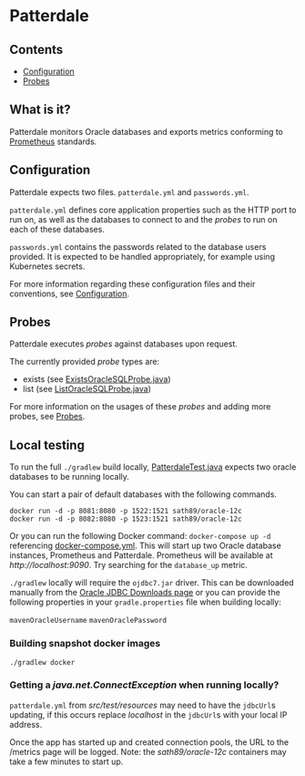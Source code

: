 # Patterdale

## Contents

- [Configuration](configuration.md)
- [Probes](probes.md)

## What is it?

Patterdale monitors Oracle databases and exports metrics conforming to [Prometheus](https://github.com/prometheus/prometheus) standards.

## Configuration

Patterdale expects two files. `patterdale.yml` and `passwords.yml`. 

`patterdale.yml` defines core application properties such as the HTTP port to run on, as well as the databases to connect to and the _probes_ to run on each of these databases.

`passwords.yml` contains the passwords related to the database users provided. It is expected to be handled appropriately, for example using Kubernetes secrets.

For more information regarding these configuration files and their conventions, see [Configuration](configuration.md).

## Probes

Patterdale executes _probes_ against databases upon request.

The currently provided _probe_ types are:

- exists (see [ExistsOracleSQLProbe.java](https://github.com/tjheslin1/Patterdale/blob/master/src/main/java/io/github/tjheslin1/patterdale/metrics/probe/ExistsOracleSQLProbe.java))
- list (see [ListOracleSQLProbe.java](https://github.com/tjheslin1/Patterdale/blob/master/src/main/java/io/github/tjheslin1/patterdale/metrics/probe/ListOracleSQLProbe.java))

For more information on the usages of these _probes_ and adding more probes, see [Probes](probes.md).

## Local testing

To run the full `./gradlew` build locally, [PatterdaleTest.java](https://github.com/tjheslin1/Patterdale/blob/master/src/test/java/endtoend/PatterdaleTest.java)
expects two oracle databases to be running locally.

You can start a pair of default databases with the following commands.
```
docker run -d -p 8081:8080 -p 1522:1521 sath89/oracle-12c
docker run -d -p 8082:8080 -p 1523:1521 sath89/oracle-12c
```

Or you can run the following Docker command: `docker-compose up -d` referencing [docker-compose.yml](https://github.com/tjheslin1/Patterdale/blob/master/docker-compose.yml).
This will start up two Oracle database instances, Prometheus and Patterdale. Prometheus will be available at _http://localhost:9090_. Try searching for the `database_up` metric.

`./gradlew` locally will require the `ojdbc7.jar` driver. This can be downloaded manually from the
[Oracle JDBC Downloads page](http://www.oracle.com/technetwork/database/features/jdbc/jdbc-drivers-12c-download-1958347.html)
or you can provide the following properties in your `gradle.properties` file when building locally:

`mavenOracleUsername`
`mavenOraclePassword`

### Building snapshot docker images

```
./gradlew docker
```

### Getting a _java.net.ConnectException_ when running locally?
`patterdale.yml` from _src/test/resources_ may need to have the `jdbcUrl`s updating, if this occurs replace _localhost_ in the `jdbcUrl`s with your local IP address. 



Once the app has started up and created connection pools, the URL to the /metrics page will be logged.
Note: the _sath89/oracle-12c_ containers may take a few minutes to start up.
